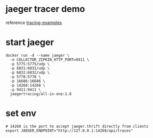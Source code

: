 # jaeger tracer demo 

reference [tracing-examples](https://github.com/signalfx/tracing-examples)


# start jaeger

```
docker run -d --name jaeger \
  -e COLLECTOR_ZIPKIN_HTTP_PORT=9411 \
  -p 5775:5775/udp \
  -p 6831:6831/udp \
  -p 6832:6832/udp \
  -p 5778:5778 \
  -p 16686:16686 \
  -p 14268:14268 \
  -p 9411:9411 \
  jaegertracing/all-in-one:1.8
```

# set env


```
# 14268 is the port to accept jaeger.thrift directly from clients
export JAEGER_ENDPOINT="http://127.0.0.1:14268/api/traces"
```
